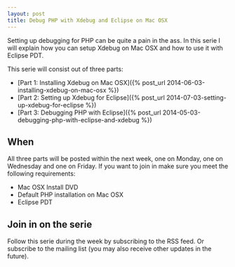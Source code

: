 ```yaml
---
layout: post
title: Debug PHP with Xdebug and Eclipse on Mac OSX
---
```


Setting up debugging for PHP can be quite a pain in the ass. In this serie I will explain how you can setup Xdebug on Mac OSX and how to use it with Eclipse PDT.

This serie will consist out of three parts:

* [Part 1: Installing Xdebug on Mac OSX]({% post_url 2014-06-03-installing-xdebug-on-mac-osx %})
* [Part 2: Setting up Xdebug for Eclipse]({% post_url 2014-07-03-setting-up-xdebug-for-eclipse %})
* [Part 3: Debugging PHP with Eclipse]({% post_url 2014-05-03-debugging-php-with-eclipse-and-xdebug %})

## When

All three parts will be posted within the next week, one on Monday, one on Wednesday and one on Friday. If you want to join in make sure you meet the following requirements:

* Mac OSX Install DVD
* Default PHP installation on Mac OSX
* Eclipse PDT


## Join in on the serie

Follow this serie during the week by subscribing to the RSS feed. Or subscribe to the mailing list (you may also receive other updates in the future).
